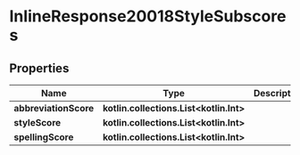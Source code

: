 
# InlineResponse20018StyleSubscores

## Properties
Name | Type | Description | Notes
------------ | ------------- | ------------- | -------------
**abbreviationScore** | **kotlin.collections.List&lt;kotlin.Int&gt;** |  |  [optional]
**styleScore** | **kotlin.collections.List&lt;kotlin.Int&gt;** |  |  [optional]
**spellingScore** | **kotlin.collections.List&lt;kotlin.Int&gt;** |  |  [optional]



